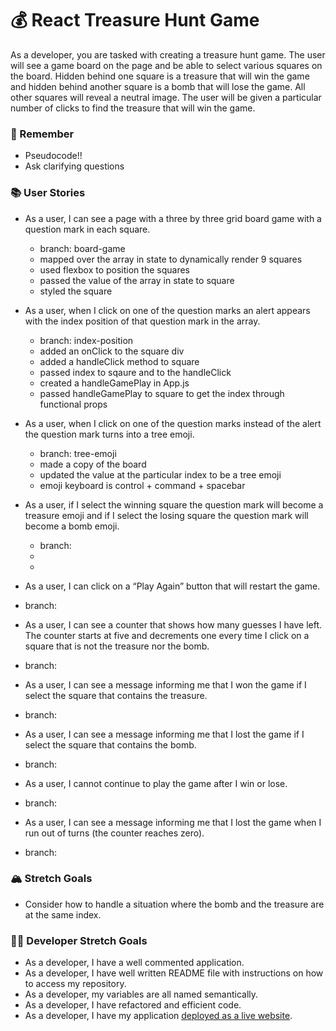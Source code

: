 # 💰 React Treasure Hunt Game

As a developer, you are tasked with creating a treasure hunt game. The user will see a game board on the page and be able to select various squares on the board. Hidden behind one square is a treasure that will win the game and hidden behind another square is a bomb that will lose the game. All other squares will reveal a neutral image. The user will be given a particular number of clicks to find the treasure that will win the game.

### 🤔 Remember

- Pseudocode!!
- Ask clarifying questions

### 📚 User Stories

- As a user, I can see a page with a three by three grid board game with a question mark in each square.
  - branch: board-game
  - mapped over the array in state to dynamically render 9 squares
  - used flexbox to position the squares
  - passed the value of the array in state to square
  - styled the square

- As a user, when I click on one of the question marks an alert appears with the index position of that question mark in the array.
  - branch: index-position
  - added an onClick to the square div
  - added a handleClick method to square
  - passed index to sqaure and to the handleClick
  - created a handleGamePlay in App.js 
  - passed handleGamePlay to square to get the index through functional props

- As a user, when I click on one of the question marks instead of the alert the question mark turns into a tree emoji.
  - branch: tree-emoji
  - made a copy of the board 
  - updated the value at the particular index to be a tree emoji
  - emoji keyboard is control + command + spacebar

- As a user, if I select the winning square the question mark will become a treasure emoji and if I select the losing square the question mark will become a bomb emoji.
  - branch:
  - 
  -

- As a user, I can click on a “Play Again” button that will restart the game.
 - branch:


- As a user, I can see a counter that shows how many guesses I have left. The counter starts at five and decrements one every time I click on a square that is not the treasure nor the bomb.
 - branch:

- As a user, I can see a message informing me that I won the game if I select the square that contains the treasure.
 - branch:

- As a user, I can see a message informing me that I lost the game if I select the square that contains the bomb.
 - branch:

- As a user, I cannot continue to play the game after I win or lose.
 - branch:

- As a user, I can see a message informing me that I lost the game when I run out of turns (the counter reaches zero).
 - branch:

### 🏔 Stretch Goals

- Consider how to handle a situation where the bomb and the treasure are at the same index.

### 👩‍💻 Developer Stretch Goals

- As a developer, I have a well commented application.
- As a developer, I have well written README file with instructions on how to access my repository.
- As a developer, my variables are all named semantically.
- As a developer, I have refactored and efficient code.
- As a developer, I have my application [deployed as a live website](https://render.com/docs/deploy-create-react-app).
